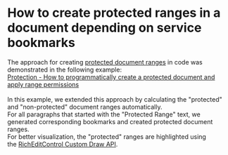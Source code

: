 # How to create protected ranges in a document depending on service bookmarks


<p>The approach for creating <a href="https://documentation.devexpress.com/#WindowsForms/CustomDocument8580">protected document ranges</a> in code was demonstrated in the following example:<br><a href="https://www.devexpress.com/Support/Center/p/E3017">Protection - How to programmatically create a protected document and apply range permissions</a> <br><br>In this example, we extended this approach by calculating the "protected" and "non-protected" document ranges automatically.<br>For all paragraphs that started with the "Protected Range" text, we generated corresponding bookmarks and created protected document ranges.<br>For better visualization, the "protected" ranges are highlighted using the <a href="https://documentation.devexpress.com/#WindowsForms/CustomDocument114069/CustomDraw">RichEditControl Custom Draw API</a>.</p>

<br/>


